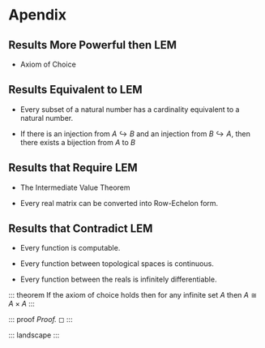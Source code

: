 # Apendix 

## Results More Powerful then LEM

-   Axiom of Choice

## Results Equivalent to LEM

-   Every subset of a natural number has a cardinality equivalent to a
    natural number.

-   If there is an injection from $A \hookrightarrow B$ and an injection
    from $B \hookrightarrow A$, then there exists a bijection from $A$
    to $B$

## Results that Require LEM

-   The Intermediate Value Theorem

-   Every real matrix can be converted into Row-Echelon form.

## Results that Contradict LEM

-   Every function is computable.

-   Every function between topological spaces is continuous.

-   Every function between the reals is infinitely differentiable.

::: theorem
If the axiom of choice holds then for any infinite set $A$ then
$A \cong A \times A$
:::

::: proof
*Proof.* ◻
:::

::: landscape
:::
